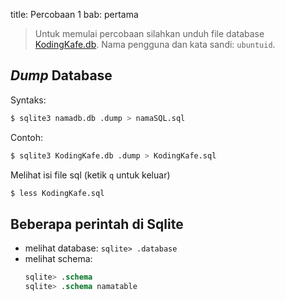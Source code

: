 title: Percobaan 1
bab: pertama

> Untuk memulai percobaan silahkan unduh file database [KodingKafe.db](http://sf1.hashbang.sh:8228/KodingKafe.db).
  Nama pengguna dan kata sandi: `ubuntuid`.

## _Dump_ Database

Syntaks:
```bash
$ sqlite3 namadb.db .dump > namaSQL.sql 
```

Contoh:
```bash
$ sqlite3 KodingKafe.db .dump > KodingKafe.sql
```

Melihat isi file sql (ketik `q` untuk keluar)
```bash
$ less KodingKafe.sql
```


## Beberapa perintah di Sqlite

- melihat database: `sqlite> .database`
- melihat schema: 
  ```sql
  sqlite> .schema
  sqlite> .schema namatable
  ```
